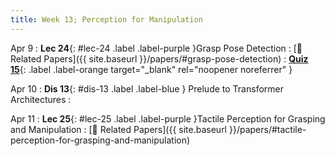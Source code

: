 ```yaml
---
title: Week 13; Perception for Manipulation
---
```


Apr 9
: **Lec 24**{: #lec-24 .label .label-purple }Grasp Pose Detection
  : [📃 Related Papers]({{ site.baseurl }}/papers/#grasp-pose-detection)
: [**Quiz 15**](https://www.gradescope.com/courses/704549/){: .label .label-orange target="_blank" rel="noopener noreferrer" }


Apr 10
: **Dis 13**{: #dis-13 .label .label-blue } Prelude to Transformer Architectures
  : &nbsp;

Apr 11
: **Lec 25**{: #lec-25 .label .label-purple }Tactile Perception for Grasping and Manipulation
  : [📃 Related Papers]({{ site.baseurl }}/papers/#tactile-perception-for-grasping-and-manipulation)



